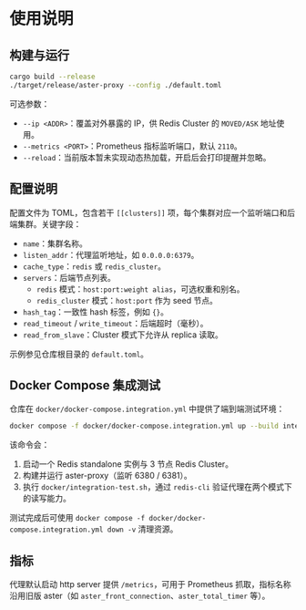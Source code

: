 # 使用说明

## 构建与运行

```bash
cargo build --release
./target/release/aster-proxy --config ./default.toml
```

可选参数：

- `--ip <ADDR>`：覆盖对外暴露的 IP，供 Redis Cluster 的 `MOVED/ASK` 地址使用。
- `--metrics <PORT>`：Prometheus 指标监听端口，默认 `2110`。
- `--reload`：当前版本暂未实现动态热加载，开启后会打印提醒并忽略。

## 配置说明

配置文件为 TOML，包含若干 `[[clusters]]` 项，每个集群对应一个监听端口和后端集群。关键字段：

- `name`：集群名称。
- `listen_addr`：代理监听地址，如 `0.0.0.0:6379`。
- `cache_type`：`redis` 或 `redis_cluster`。
- `servers`：后端节点列表。
  - `redis` 模式：`host:port:weight alias`，可选权重和别名。
  - `redis_cluster` 模式：`host:port` 作为 seed 节点。
- `hash_tag`：一致性 hash 标签，例如 `{}`。
- `read_timeout` / `write_timeout`：后端超时（毫秒）。
- `read_from_slave`：Cluster 模式下允许从 replica 读取。

示例参见仓库根目录的 `default.toml`。

## Docker Compose 集成测试

仓库在 `docker/docker-compose.integration.yml` 中提供了端到端测试环境：

```bash
docker compose -f docker/docker-compose.integration.yml up --build integration-tests
```

该命令会：

1. 启动一个 Redis standalone 实例与 3 节点 Redis Cluster。
2. 构建并运行 aster-proxy（监听 6380 / 6381）。
3. 执行 `docker/integration-test.sh`，通过 `redis-cli` 验证代理在两个模式下的读写能力。

测试完成后可使用 `docker compose -f docker/docker-compose.integration.yml down -v` 清理资源。

## 指标

代理默认启动 http server 提供 `/metrics`，可用于 Prometheus 抓取，指标名称沿用旧版 aster（如 `aster_front_connection`、`aster_total_timer` 等）。

